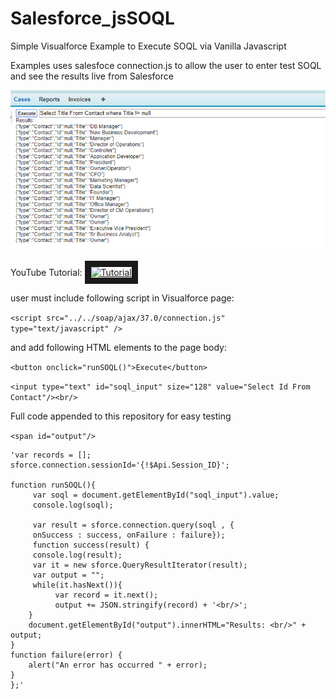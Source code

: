 # Salesforce_jsSOQL
Simple Visualforce Example to Execute SOQL via Vanilla Javascript

Examples uses salesfoce connection.js to allow the user to enter test SOQL and see the results live from Salesforce


![alt text](https://github.com/SententiaInc/Salesforce_jsSOQL/blob/master/Salesforce_jsSOQL.PNG "Vanilla Javascript SOQL JSON Example")

YouTube Tutorial: 
<a href="http://www.youtube.com/watch?feature=player_embedded&v=txxWMxc6cRU" target="_blank">
    <img src="http://img.youtube.com/vi/txxWMxc6cRU/0.jpg" alt="Tutorial" width="240" height="180" border="10" /></a>


user must include following script in Visualforce page: 

`<script src="../../soap/ajax/37.0/connection.js" type="text/javascript" />`

and add following HTML elements to the page body: 

`<button onclick="runSOQL()">Execute</button>`

`<input type="text" id="soql_input" size="128" value="Select Id From Contact"/><br/>`

Full code appended to this repository for easy testing

`<span id="output"/> `


    'var records = []; 
    sforce.connection.sessionId='{!$Api.Session_ID}';

    function runSOQL(){
         var soql = document.getElementById("soql_input").value;
         console.log(soql); 
         
         var result = sforce.connection.query(soql , {
         onSuccess : success, onFailure : failure});
         function success(result) {
         console.log(result);
         var it = new sforce.QueryResultIterator(result);
         var output = ""; 
         while(it.hasNext()){
              var record = it.next();
              output += JSON.stringify(record) + '<br/>'; 
        } 
        document.getElementById("output").innerHTML="Results: <br/>" + output;
    }
    function failure(error) {
        alert("An error has occurred " + error);
    }
    };'

